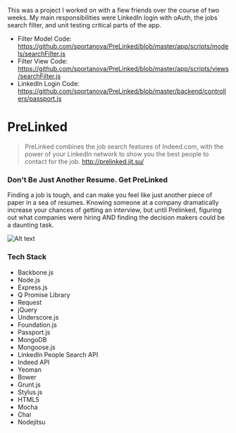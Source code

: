 This was a project I worked on with a fiew friends over the course of two weeks. My main responsibilities were LinkedIn login with oAuth, the jobs search filter, and unit testing critical parts of the app.

- Filter Model Code: https://github.com/sportanova/PreLinked/blob/master/app/scripts/models/searchFilter.js
- Filter View Code: https://github.com/sportanova/PreLinked/blob/master/app/scripts/views/searchFilter.js
- LinkedIn Login Code: https://github.com/sportanova/PreLinked/blob/master/backend/controllers/passport.js

PreLinked
=========

> PreLinked combines the job search features of Indeed.com, with the power of your LinkedIn network to show you the best people to contact for the job. http://prelinked.jit.su/

### Don't Be Just Another Resume. Get PreLinked

Finding a job is tough, and can make you feel like just another piece of paper in a sea of resumes. 
Knowing someone at a company dramatically increase your chances of getting an interview, but until Prelinked, figuring
out what companies were hiring AND finding the decision makers could be a daunting task. 

![Alt text](http://i.imgur.com/QjrXRTM.png)


### Tech Stack
- Backbone.js
- Node.js
- Express.js
- Q Promise Library
- Request
- jQuery
- Underscore.js
- Foundation.js
- Passport.js
- MongoDB
- Mongoose.js
- LinkedIn People Search API
- Indeed API
- Yeoman
- Bower
- Grunt.js
- Stylus.js
- HTML5
- Mocha
- Chai
- Nodejitsu

